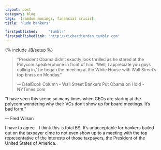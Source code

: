 ```yaml
---
layout: post
category: blog
tags:  [random musings, financial crisis]
title: "Rude bankers"

firstpublished:     "tumblr"
firstpublishedlink: "http://richardjordan.tumblr.com"
---
```

{% include JB/setup %}


> "President Obama didn’t exactly look thrilled as he stared at the Polycom speakerphone in front of him. 'Well, I appreciate you guys calling in,' he began the meeting at the White House with Wall Street’s top brass on Monday."
> 
> -- DealBook Column - Wall Street Bankers Put Obama on Hold - NYTimes.com

"I have seen this scene so many times when CEOs are staring at the polycom wondering why their VCs don’t show up for board meetings. It’s bad form."

-- Fred Wilson

I have to agree - I think this is total BS.  It’s unacceptable for bankers bailed out on the taxpayer dime to not even show up to a meeting with the top representative of the interests of those taxpayers, the President of the United States of America.
